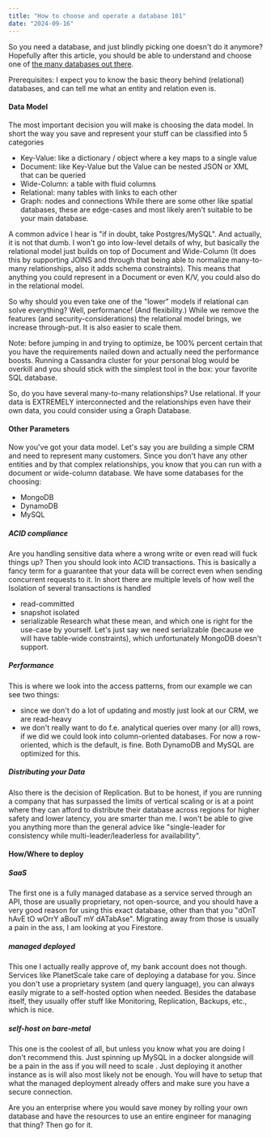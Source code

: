 ```yaml
---
title: "How to choose and operate a database 101"
date: "2024-09-16"
---
```


So you need a database, and just blindly picking one doesn't do it anymore? Hopefully after this article, you should be able to understand and choose one of [the many databases out there](https://db-engines.com/en/ranking).

Prerequisites:
I expect you to know the basic theory behind (relational) databases, and can tell me what an entity and relation even is.

#### Data Model
The most important decision you will make is choosing the data model. In short the way you save and represent your stuff can be classified into 5 categories
- Key-Value: like a dictionary / object where a key maps to a single value
- Document: like Key-Value but the Value can be nested JSON or XML that can be queried
- Wide-Column: a table with fluid columns
- Relational: many tables with links to each other
- Graph: nodes and connections
While there are some other like spatial databases, these are edge-cases and most likely aren't suitable to be your main database.

A common advice I hear is "if in doubt, take Postgres/MySQL". And actually, it is not that dumb. I won't go into low-level details of why, but basically the relational model just builds on top of Document and Wide-Column  (It does this by supporting JOINS and through that being able to normalize many-to-many relationships, also it adds schema constraints). This means that anything you could represent in a Document or even K/V, you could also do in the relational model.

So why should you even take one of the "lower" models if relational can solve everything? Well, performance! (And flexibility.) While we remove the features (and security-considerations) the relational model brings, we increase through-put. It is also easier to scale them. 

Note: before jumping in and trying to optimize, be 100% percent certain that you have the requirements nailed down and actually need the performance boosts. Running a Cassandra cluster for your personal blog would be overkill and you should stick with the simplest tool in the box: your favorite SQL database.

So, do you have several many-to-many relationships? Use relational. If your data is EXTREMELY interconnected and the relationships even have their own data, you could consider using a Graph Database. 

#### Other Parameters
Now you've got your data model. Let's say you are building a simple CRM and need to represent many customers. Since you don't have any other entities and by that complex relationships, you know that you can run with a document or wide-column database. We have some databases for the choosing:
- MongoDB
- DynamoDB
- MySQL
##### ACID compliance
Are you handling sensitive data where a wrong write or even read will fuck things up? Then you should look into ACID transactions. This is basically a fancy term for a guarantee that your data will be correct even when sending concurrent requests to it. In short there are multiple levels of how well the Isolation of several transactions is handled
- read-committed
- snapshot isolated
- serializable
Research what these mean, and which one is right for the use-case by yourself. Let's just say we need serializable (because we will have table-wide constraints), which unfortunately MongoDB doesn't support.
##### Performance
This is where we look into the access patterns, from our example we can see two things:
- since we don't do a lot of updating and mostly just look at our CRM, we are read-heavy
- we don't really want to do f.e. analytical queries over many (or all) rows, if we did we could look into column-oriented databases. For now a row-oriented, which is the default, is fine.
Both DynamoDB and MySQL are optimized for this.

##### Distributing your Data
Also there is the decision of Replication. But to be honest, if you are running a company that has surpassed the limits of vertical scaling or is at a point where they can afford to distribute their database across regions for higher safety and lower latency, you are smarter than me. I won't be able to give you anything more than the general advice like "single-leader for consistency while multi-leader/leaderless for availability". 

#### How/Where to deploy
##### SaaS
The first one is a fully managed database as a service served through an API, those are usually proprietary, not open-source, and you should have a very good reason for using this exact database, other than that you "dOnT hAvE tO wOrrY aBouT mY dATabAse". Migrating away from those is usually a pain in the ass, I am looking at you Firestore.
##### managed deployed
This one I actually really approve of, my bank account does not though. Services like PlanetScale take care of deploying a database for you. Since you don't use a proprietary system (and query language), you can always easily migrate to a self-hosted option when needed. Besides the database itself, they usually offer stuff like Monitoring, Replication, Backups, etc., which is nice.
##### self-host on bare-metal
This one is the coolest of all, but unless you know what you are doing I don't recommend this. Just spinning up MySQL in a docker alongside will be a pain in the ass if you will need to scale . Just deploying it another instance as is will also most likely not be enough. You will have to setup that what the managed deployment already offers and make sure you have a secure connection.

Are you an enterprise where you would save money by rolling your own database and have the resources to use an entire engineer for managing that thing? Then go for it.